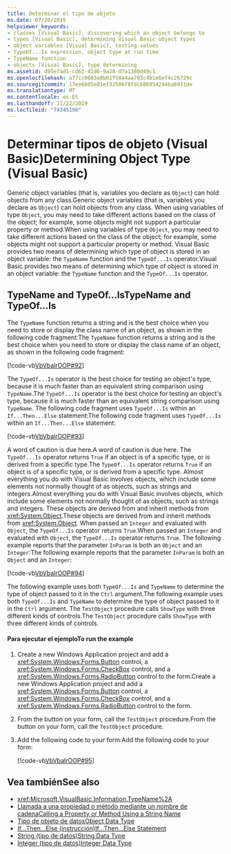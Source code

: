```yaml
---
title: Determinar el tipo de objeto
ms.date: 07/20/2015
helpviewer_keywords:
- classes [Visual Basic], discovering which an object belongs to
- types [Visual Basic], determining Visual Basic object types
- object variables [Visual Basic], testing values
- TypeOf...Is expression, object type at run time
- TypeName function
- objects [Visual Basic], type determining
ms.assetid: d95e7ad1-cd63-41d6-9a28-d7a1380d49c1
ms.openlocfilehash: a77cc0603a0b61f58a4aa703c4b1e6ef4c26729c
ms.sourcegitcommit: 17ee6605e01ef32506f8fdc686954244ba6911de
ms.translationtype: MT
ms.contentlocale: es-ES
ms.lasthandoff: 11/22/2019
ms.locfileid: "74345198"
---
```

# <a name="determining-object-type-visual-basic"></a><span data-ttu-id="1c2ed-102">Determinar tipos de objeto (Visual Basic)</span><span class="sxs-lookup"><span data-stu-id="1c2ed-102">Determining Object Type (Visual Basic)</span></span>
<span data-ttu-id="1c2ed-103">Generic object variables (that is, variables you declare as `Object`) can hold objects from any class.</span><span class="sxs-lookup"><span data-stu-id="1c2ed-103">Generic object variables (that is, variables you declare as `Object`) can hold objects from any class.</span></span> <span data-ttu-id="1c2ed-104">When using variables of type `Object`, you may need to take different actions based on the class of the object; for example, some objects might not support a particular property or method.</span><span class="sxs-lookup"><span data-stu-id="1c2ed-104">When using variables of type `Object`, you may need to take different actions based on the class of the object; for example, some objects might not support a particular property or method.</span></span> <span data-ttu-id="1c2ed-105">Visual Basic provides two means of determining which type of object is stored in an object variable: the `TypeName` function and the `TypeOf...Is` operator.</span><span class="sxs-lookup"><span data-stu-id="1c2ed-105">Visual Basic provides two means of determining which type of object is stored in an object variable: the `TypeName` function and the `TypeOf...Is` operator.</span></span>  
  
## <a name="typename-and-typeofis"></a><span data-ttu-id="1c2ed-106">TypeName and TypeOf…Is</span><span class="sxs-lookup"><span data-stu-id="1c2ed-106">TypeName and TypeOf…Is</span></span>  
 <span data-ttu-id="1c2ed-107">The `TypeName` function returns a string and is the best choice when you need to store or display the class name of an object, as shown in the following code fragment:</span><span class="sxs-lookup"><span data-stu-id="1c2ed-107">The `TypeName` function returns a string and is the best choice when you need to store or display the class name of an object, as shown in the following code fragment:</span></span>  
  
 [!code-vb[VbVbalrOOP#92](~/samples/snippets/visualbasic/VS_Snippets_VBCSharp/VbVbalrOOP/VB/OOP.vb#92)]  
  
 <span data-ttu-id="1c2ed-108">The `TypeOf...Is` operator is the best choice for testing an object's type, because it is much faster than an equivalent string comparison using `TypeName`.</span><span class="sxs-lookup"><span data-stu-id="1c2ed-108">The `TypeOf...Is` operator is the best choice for testing an object's type, because it is much faster than an equivalent string comparison using `TypeName`.</span></span> <span data-ttu-id="1c2ed-109">The following code fragment uses `TypeOf...Is` within an `If...Then...Else` statement:</span><span class="sxs-lookup"><span data-stu-id="1c2ed-109">The following code fragment uses `TypeOf...Is` within an `If...Then...Else` statement:</span></span>  
  
 [!code-vb[VbVbalrOOP#93](~/samples/snippets/visualbasic/VS_Snippets_VBCSharp/VbVbalrOOP/VB/OOP.vb#93)]  
  
 <span data-ttu-id="1c2ed-110">A word of caution is due here.</span><span class="sxs-lookup"><span data-stu-id="1c2ed-110">A word of caution is due here.</span></span> <span data-ttu-id="1c2ed-111">The `TypeOf...Is` operator returns `True` if an object is of a specific type, or is derived from a specific type.</span><span class="sxs-lookup"><span data-stu-id="1c2ed-111">The `TypeOf...Is` operator returns `True` if an object is of a specific type, or is derived from a specific type.</span></span> <span data-ttu-id="1c2ed-112">Almost everything you do with Visual Basic involves objects, which include some elements not normally thought of as objects, such as strings and integers.</span><span class="sxs-lookup"><span data-stu-id="1c2ed-112">Almost everything you do with Visual Basic involves objects, which include some elements not normally thought of as objects, such as strings and integers.</span></span> <span data-ttu-id="1c2ed-113">These objects are derived from and inherit methods from <xref:System.Object>.</span><span class="sxs-lookup"><span data-stu-id="1c2ed-113">These objects are derived from and inherit methods from <xref:System.Object>.</span></span> <span data-ttu-id="1c2ed-114">When passed an `Integer` and evaluated with `Object`, the `TypeOf...Is` operator returns `True`.</span><span class="sxs-lookup"><span data-stu-id="1c2ed-114">When passed an `Integer` and evaluated with `Object`, the `TypeOf...Is` operator returns `True`.</span></span> <span data-ttu-id="1c2ed-115">The following example reports that the parameter `InParam` is both an `Object` and an `Integer`:</span><span class="sxs-lookup"><span data-stu-id="1c2ed-115">The following example reports that the parameter `InParam` is both an `Object` and an `Integer`:</span></span>  
  
 [!code-vb[VbVbalrOOP#94](~/samples/snippets/visualbasic/VS_Snippets_VBCSharp/VbVbalrOOP/VB/OOP.vb#94)]  
  
 <span data-ttu-id="1c2ed-116">The following example uses both `TypeOf...Is` and `TypeName` to determine the type of object passed to it in the `Ctrl` argument.</span><span class="sxs-lookup"><span data-stu-id="1c2ed-116">The following example uses both `TypeOf...Is` and `TypeName` to determine the type of object passed to it in the `Ctrl` argument.</span></span> <span data-ttu-id="1c2ed-117">The `TestObject` procedure calls `ShowType` with three different kinds of controls.</span><span class="sxs-lookup"><span data-stu-id="1c2ed-117">The `TestObject` procedure calls `ShowType` with three different kinds of controls.</span></span>  
  
#### <a name="to-run-the-example"></a><span data-ttu-id="1c2ed-118">Para ejecutar el ejemplo</span><span class="sxs-lookup"><span data-stu-id="1c2ed-118">To run the example</span></span>  
  
1. <span data-ttu-id="1c2ed-119">Create a new Windows Application project and add a <xref:System.Windows.Forms.Button> control, a <xref:System.Windows.Forms.CheckBox> control, and a <xref:System.Windows.Forms.RadioButton> control to the form.</span><span class="sxs-lookup"><span data-stu-id="1c2ed-119">Create a new Windows Application project and add a <xref:System.Windows.Forms.Button> control, a <xref:System.Windows.Forms.CheckBox> control, and a <xref:System.Windows.Forms.RadioButton> control to the form.</span></span>  
  
2. <span data-ttu-id="1c2ed-120">From the button on your form, call the `TestObject` procedure.</span><span class="sxs-lookup"><span data-stu-id="1c2ed-120">From the button on your form, call the `TestObject` procedure.</span></span>  
  
3. <span data-ttu-id="1c2ed-121">Add the following code to your form:</span><span class="sxs-lookup"><span data-stu-id="1c2ed-121">Add the following code to your form:</span></span>  
  
     [!code-vb[VbVbalrOOP#95](~/samples/snippets/visualbasic/VS_Snippets_VBCSharp/VbVbalrOOP/VB/OOP.vb#95)]  
  
## <a name="see-also"></a><span data-ttu-id="1c2ed-122">Vea también</span><span class="sxs-lookup"><span data-stu-id="1c2ed-122">See also</span></span>

- <xref:Microsoft.VisualBasic.Information.TypeName%2A>
- [<span data-ttu-id="1c2ed-123">Llamada a una propiedad o método mediante un nombre de cadena</span><span class="sxs-lookup"><span data-stu-id="1c2ed-123">Calling a Property or Method Using a String Name</span></span>](../../../../visual-basic/programming-guide/language-features/early-late-binding/calling-a-property-or-method-using-a-string-name.md)
- [<span data-ttu-id="1c2ed-124">Tipo de objeto de datos</span><span class="sxs-lookup"><span data-stu-id="1c2ed-124">Object Data Type</span></span>](../../../../visual-basic/language-reference/data-types/object-data-type.md)
- [<span data-ttu-id="1c2ed-125">If...Then...Else (instrucción)</span><span class="sxs-lookup"><span data-stu-id="1c2ed-125">If...Then...Else Statement</span></span>](../../../../visual-basic/language-reference/statements/if-then-else-statement.md)
- [<span data-ttu-id="1c2ed-126">String (tipo de datos)</span><span class="sxs-lookup"><span data-stu-id="1c2ed-126">String Data Type</span></span>](../../../../visual-basic/language-reference/data-types/string-data-type.md)
- [<span data-ttu-id="1c2ed-127">Integer (tipo de datos)</span><span class="sxs-lookup"><span data-stu-id="1c2ed-127">Integer Data Type</span></span>](../../../../visual-basic/language-reference/data-types/integer-data-type.md)
